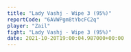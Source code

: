 ```yaml
---
title: "Lady Vashj - Wipe 3 (95%)"
reportCode: "6AVWPgm8tYbcFC2q"
player: "Zail"
fight: "Lady Vashj - Wipe 3 (95%)"
date: 2021-10-20T19:00:04.987000+00:00
---
```

